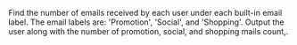 Find the number of emails received by each user under each built-in email label. 
The email labels are: 'Promotion', 'Social', and 'Shopping'. 
Output the user along with the number of promotion, social, and shopping mails count,.